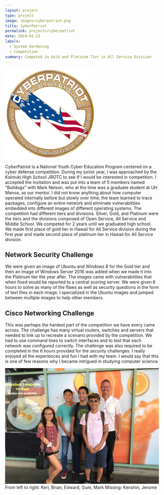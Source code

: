 ```yaml
---
layout: project
type: project
image: images/cyberpatriot.png
title: CyberPatriot
permalink: projects/cyberpatriot
date: 2019-01-23
labels:
  - System Hardening
  - Competition
summary: Competed in Gold and Platinum Tier in All Service Division
---
```

<img class="ui medium right floated rounded image" src="/images/cyberpatriot.png">

CyberPatriot is a National Youth Cyber Education Program centered on a cyber defense competition. During my junior year, I was approached by the Kaimuki High School JROTC to see If I would be interested in competition. I accepted the invitation and was put into a team of 5 members named “Bulldogs” with Mark Nelson, who at the time was a graduate student at UH Manoa, as our mentor. I did not know anything about how computer operated internally before but slowly over time, the team learned to trace packages, configure an entire network and eliminate vulnerabilities embedded into different images of different operating systems. The competition had different tiers and divisions. Silver, Gold, and Platinum were the tiers and the divisions composed of Open Service, All Service and Middle School. We competed for 2 years until we graduated high school. We made first place of gold tier in Hawaii for All Service division during the first year and made second place of platinum tier in Hawaii for All Service division. 

## Network Security Challenge
We were given an image of Ubuntu and Windows 8 for the Gold tier and then an image of Windows Server 2016 was added when we made it into the Platinum tier the year after. The images came with vulnerabilities that when fixed would be reported to a central scoring server. We were given 6 hours to solve as many of the flaws as well as security questions in the form of text files in each image. I specialized in the Ubuntu images and jumped between multiple images to help other members.

## Cisco Networking Challenge

This was perhaps the hardest part of the competition we have every came across. The challenge has many virtual routers, switches and servers that needed to link up to recreate a scenario provided by the competition. We had to use command lines to switch interfaces and to test that each network was configured correctly. The challenge was also required to be completed in the 6 hours provided for the security challenges. I really enjoyed all the experiences and fun I had with my team. I would say that this is one of few reasons why I became intrigued in studying computer science. 

<img class="ui medium centered rounded image" src="/images/bulldogs.JPG">
From left to right: Keri, Brian, Edward, Gum, Mark
Missing: Kenshin, Jerome
